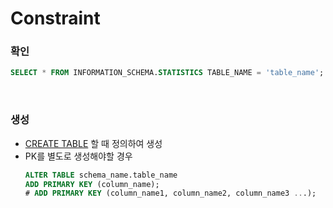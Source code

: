 Constraint
===

### 확인
```sql
SELECT * FROM INFORMATION_SCHEMA.STATISTICS TABLE_NAME = 'table_name';
```

<br>

### 생성
* [CREATE TABLE](../table/README.md#table-생성) 할 때 정의하여 생성
* PK를 별도로 생성해야할 경우
    ```sql
    ALTER TABLE schema_name.table_name
    ADD PRIMARY KEY (column_name);
    # ADD PRIMARY KEY (column_name1, column_name2, column_name3 ...);
    ```

<br>
